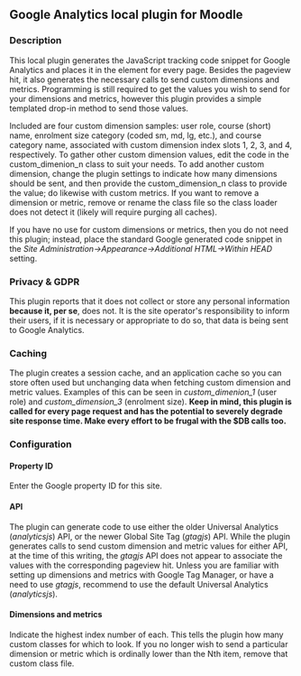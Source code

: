 ## Google Analytics local plugin for Moodle

### Description

This local plugin generates the JavaScript tracking code snippet for Google Analytics and places it in the <head> element for every page. Besides the pageview hit, it also generates the necessary calls to send custom dimensions and metrics. Programming is still required to get the values you wish to send for your dimensions and metrics, however this plugin provides a simple templated drop-in method to send those values.

Included are four custom dimension samples: user role, course (short) name, enrolment size category (coded sm, md, lg, etc.), and course category name, associated with custom dimension index slots 1, 2, 3, and 4, respectively. To gather other custom dimension values, edit the code in the custom_dimenion_n class to suit your needs. To add another custom dimension, change the plugin settings to indicate how many dimensions should be sent, and then provide the custom_dimension_n class to provide the value; do likewise with custom metrics. If you want to remove a dimension or metric, remove or rename the class file so the class loader does not detect it (likely will require purging all caches).

If you have no use for custom dimensions or metrics, then you do not need this plugin; instead, place the standard Google generated code snippet in the _Site Administration->Appearance->Additional HTML->Within HEAD_ setting.

### Privacy & GDPR

This plugin reports that it does not collect or store any personal information **because it, per se**, does not. It is the site operator's responsibility to inform their users, if it is necessary or appropriate to do so, that data is being sent to Google Analytics.

### Caching

The plugin creates a session cache, and an application cache so you can store often used but unchanging data when fetching custom dimension and metric values. Examples of this can be seen in _custom_dimenion_1_ (user role) and _custom_dimension_3_ (enrolment size). **Keep in mind, this plugin is called for every page request and has the potential to severely degrade site response time. Make every effort to be frugal with the $DB calls too.**

### Configuration

#### Property ID
Enter the Google property ID for this site.

#### API
The plugin can generate code to use either the older Universal Analytics (_analyticsjs_) API, or the newer Global Site Tag (_gtagjs_) API. While the plugin generates calls to send custom dimension and metric values for either API, at the time of this writing, the _gtagjs_ API does not appear to associate the values with the corresponding pageview hit. Unless you are familiar with setting up dimensions and metrics with Google Tag Manager, or have a need to use _gtagjs_, recommend to use the default Universal Analytics (_analyticsjs_).

#### Dimensions and metrics
Indicate the highest index number of each. This tells the plugin how many custom classes for which to look. If you no longer wish to send a particular dimension or metric which is ordinally lower than the Nth item, remove that custom class file.
